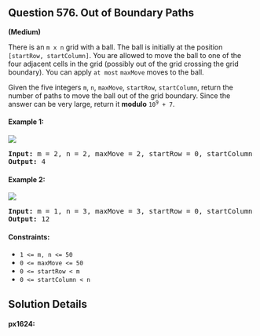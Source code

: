 ## Question 576. Out of Boundary Paths

**(Medium)**

There is an `m x n` grid with a ball. The ball is initially at the position `[startRow, startColumn]`. You are allowed to move the ball to one of the four adjacent cells in the grid (possibly out of the grid crossing the grid boundary). You can apply `at most` `maxMove` moves to the ball.

Given the five integers `m`, `n`, `maxMove`, `startRow`, `startColumn`, return the number of paths to move the ball out of the grid boundary. Since the answer can be very large, return it **modulo** <code>10<sup>9</sup> + 7</code>.

#### Example 1:

<img src="https://assets.leetcode.com/uploads/2021/04/28/out_of_boundary_paths_1.png">
<pre>
<b>Input:</b> m = 2, n = 2, maxMove = 2, startRow = 0, startColumn = 0
<b>Output:</b> 4
</pre>

#### Example 2:

<img src="https://assets.leetcode.com/uploads/2021/04/28/out_of_boundary_paths_2.png">
<pre>
<b>Input:</b> m = 1, n = 3, maxMove = 3, startRow = 0, startColumn = 1
<b>Output:</b> 12
</pre>

#### Constraints:

* `1 <= m, n <= 50`
* `0 <= maxMove <= 50`
* `0 <= startRow < m`
* `0 <= startColumn < n`

## Solution Details

#### px1624:
